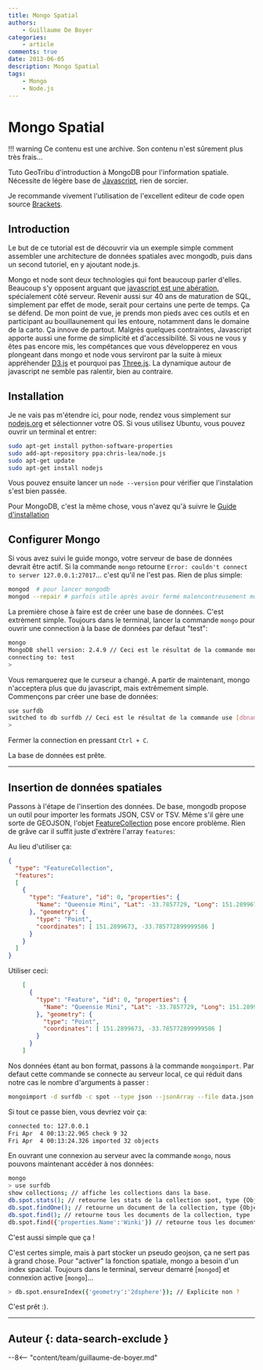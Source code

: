 ```yaml
---
title: Mongo Spatial
authors:
    - Guillaume De Boyer
categories:
    - article
comments: true
date: 2013-06-05
description: Mongo Spatial
tags:
    - Mongo
    - Node.js
---
```


# Mongo Spatial

!!! warning
    Ce contenu est une archive. Son contenu n'est sûrement plus très frais...

Tuto GeoTribu d'introduction à MongoDB pour l'information spatiale. Nécessite de légère base de [Javascript](http://fr.openclassrooms.com/informatique/cours/dynamisez-vos-sites-web-avec-javascript), rien de sorcier.

Je recommande vivement l'utilisation de l'excellent editeur de code open source [Brackets](http://brackets.io/).

## Introduction

Le but de ce tutorial est de découvrir via un exemple simple comment assembler une architecture de données spatiales avec mongodb, puis dans un second tutoriel, en y ajoutant node.js.

Mongo et node sont deux technologies qui font beaucoup parler d'elles. Beaucoup s'y opposent arguant que [javascript est une abération](http://sametmax.com/un-gros-troll-de-plus-sur-javacscript/), spécialement côté serveur. Revenir aussi sur 40 ans de maturation de SQL, simplement par effet de mode, serait pour certains une perte de temps. Ça se défend. De mon point de vue, je prends mon pieds avec ces outils et en participant au bouillaunement qui les entoure, notamment dans le domaine de la carto. Ça innove de partout. Malgrès quelques contraintes, Javascript apporte aussi une forme de simplicité et d'accessibilité. Si vous ne vous y êtes pas encore mis, les compétances que vous développerez en vous plongeant dans mongo et node vous serviront par la suite à mieux appréhender [D3.js](http://d3js.org/) et pourquoi pas [Three.js](http://threejs.org/). La dynamique autour de javascript ne semble pas ralentir, bien au contraire.

## Installation

Je ne vais pas m'étendre ici, pour node, rendez vous simplement sur [nodejs.org](http://nodejs.org/ "nodejs.org") et sélectionner votre OS. Si vous utilisez Ubuntu, vous pouvez ouvrir un terminal et entrer:

```sh
sudo apt-get install python-software-properties
sudo add-apt-repository ppa:chris-lea/node.js
sudo apt-get update
sudo apt-get install nodejs
```

Vous pouvez ensuite lancer un `node --version` pour vérifier que l'instalation s'est bien passée.

Pour MongoDB, c'est la même chose, vous n'avez qu'à suivre le [Guide d'installation](http://docs.mongodb.org/manual/installation/ "docs.mongodb.org/manual/installation/")

## Configurer Mongo

Si vous avez suivi le guide mongo, votre serveur de base de données devrait être actif. Si la commande `mongo` retourne `Error: couldn't connect to server 127.0.0.1:27017`... c'est qu'il ne l'est pas. Rien de plus simple:

```sh
mongod  # pour lancer mongodb
mongod --repair # parfois utile après avoir fermé malencontreusement mongod...
```

La première chose à faire est de créer une base de données. C'est extrèment simple. Toujours dans le terminal, lancer la commande `mongo` pour ouvrir une connection à la base de données par defaut "test":

```sh
mongo
MongoDB shell version: 2.4.9 // Ceci est le résultat de la commande mongo.
connecting to: test
>
```

Vous remarquerez que le curseur a changé. A partir de maintenant, mongo n'acceptera plus que du javascript, mais extrêmement simple.  
Commençons par créer une base de données:

```sh
use surfdb
switched to db surfdb // Ceci est le résultat de la commande use [dbname].
>
```

Fermer la connection en pressant `Ctrl + C`.

La base de données est prête.

----

## Insertion de données spatiales

Passons à l'étape de l'insertion des données. De base, mongodb propose un outil pour importer les formats JSON, CSV or TSV. Même s'il gère une sorte de GEOJSON, l'objet [FeatureCollection](http://geojson.org/geojson-spec.html#feature-collection-objects) pose encore problème. Rien de grâve car il suffit juste d'extrère l'array `features`:

Au lieu d'utiliser ça:

```json
{
  "type": "FeatureCollection",
  "features":
  [
    {
      "type": "Feature", "id": 0, "properties": {
        "Name": "Queensie Mini", "Lat": -33.7857729, "Long": 151.2899673
      }, "geometry": {
        "type": "Point",
        "coordinates": [ 151.2899673, -33.785772899999586 ]
      }
    }
  ]
}
```

Utiliser ceci:

```json
    [
      {
        "type": "Feature", "id": 0, "properties": {
          "Name": "Queensie Mini", "Lat": -33.7857729, "Long": 151.2899673
        }, "geometry": {
          "type": "Point",
          "coordinates": [ 151.2899673, -33.785772899999586 ]
        }
      }
    ]
```

Nos données étant au bon format, passons à la commande `mongoimport`. Par defaut cette commande se connecte au serveur local, ce qui réduit dans notre cas le nombre d'arguments à passer :

```bash
mongoimport -d surfdb -c spot --type json --jsonArray --file data.json
```

Si tout ce passe bien, vous devriez voir ça:

```sh
connected to: 127.0.0.1
Fri Apr  4 00:13:22.965 check 9 32
Fri Apr  4 00:13:24.326 imported 32 objects
```

En ouvrant une connexion au serveur avec la commande `mongo`, nous pouvons maintenant accéder à nos données:

```sh
mongo
> use surfdb
show collections; // affiche les collections dans la base.
db.spot.stats(); // retourne les stats de la collection spot, type {Object}.
db.spot.findOne(); // retourne un document de la collection, type {Object}.
db.spot.find(); // retourne tous les documents de la collection, type [Array].
db.spot.find({'properties.Name':'Winki'}) // retourne tous les documents qui ont comme proprieté "properties.Name" = "Winki".
```

C'est aussi simple que ça !

C'est certes simple, mais à part stocker un pseudo geojson, ça ne sert pas à grand chose. Pour "activer" la fonction spatiale, mongo a besoin d'un index spacial. Toujours dans le terminal, serveur demarré [`mongod`] et connexion active [`mongo`]...

```sh
> db.spot.ensureIndex({'geometry':'2dsphere'}); // Explicite non ?
```

C'est prêt :).

----

## Auteur {: data-search-exclude }

--8<-- "content/team/guillaume-de-boyer.md"
